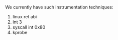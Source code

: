 We currently have such instrumentation techniques:
1. linux ret abi
2. int 3
3. syscall int 0x80
4. kprobe